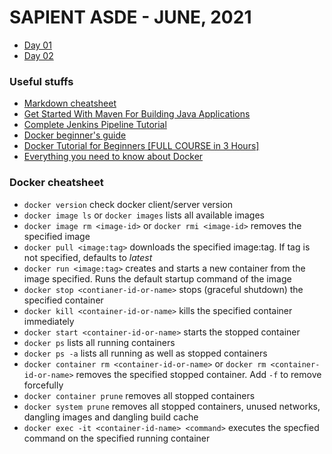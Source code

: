 # SAPIENT ASDE - JUNE, 2021

-   [Day 01](material/day-01 'Day 01 material')
-   [Day 02](material/day-02 'Day 02 material')

### Useful stuffs

-   [Markdown cheatsheet](https://github.com/kayartaya-vinod/markdown-here 'Markdown cheatsheet')
-   [Get Started With Maven For Building Java Applications](https://medium.com/edureka/maven-tutorial-2e87a4669faf 'Get Started With Maven For Building Java Applications')
-   [Complete Jenkins Pipeline Tutorial](https://www.youtube.com/watch?v=7KCS70sCoK0&t=12s 'Complete Jenkins Pipeline Tutorial')
-   [Docker beginner's guide](https://medium.com/codingthesmartway-com-blog/docker-beginners-guide-part-1-images-containers-6f3507fffc98 'Docker beginners guid')
-   [Docker Tutorial for Beginners [FULL COURSE in 3 Hours]](https://www.youtube.com/watch?v=3c-iBn73dDE&t=3180s 'Docker Tutorial for Beginners [FULL COURSE in 3 Hours]')
-   [Everything you need to know about Docker](https://medium.com/@ivjot/docker-2123ced7a85c 'Everything you need to know about Docker')

### Docker cheatsheet

-   `docker version` check docker client/server version
-   `docker image ls` or `docker images` lists all available images
-   `docker image rm <image-id>` or `docker rmi <image-id>` removes the specified image
-   `docker pull <image:tag>` downloads the specified image:tag. If tag is not specified, defaults to _latest_
-   `docker run <image:tag>` creates and starts a new container from the image specified. Runs the default startup command of the image
-   `docker stop <contianer-id-or-name>` stops (graceful shutdown) the specified container
-   `docker kill <container-id-or-name>` kills the specified container immediately
-   `docker start <container-id-or-name>` starts the stopped container
-   `docker ps` lists all running containers
-   `docker ps -a` lists all running as well as stopped containers
-   `docker container rm <container-id-or-name>` or `docker rm <container-id-or-name>` removes the specified stopped container. Add `-f` to remove forcefully
-   `docker container prune` removes all stopped containers
-   `docker system prune` removes all stopped containers, unused networks, dangling images and dangling build cache
-   `docker exec -it <container-id-name> <command>` executes the specfied command on the specified running container
